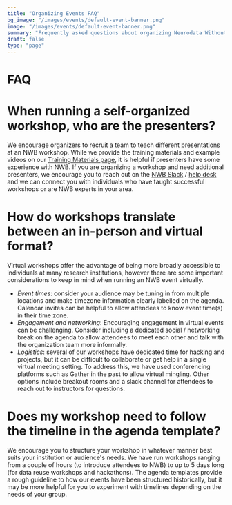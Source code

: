 ```yaml
---
title: "Organizing Events FAQ"
bg_image: "/images/events/default-event-banner.png"
image: "/images/events/default-event-banner.png"
summary: "Frequently asked questions about organizing Neurodata Without Borders (NWB) events."
draft: false
type: "page"
---
```


# FAQ

# When running a self-organized workshop, who are the presenters?

We encourage organizers to recruit a team to teach different presentations at an NWB workshop. While we provide the training materials and example videos on our <a href="/training-materials/" target="_blank">Training Materials page</a>, it is helpful if presenters have some experience with NWB. If you are organizing a workshop and need additional presenters, we encourage you to reach out on the <a href="https://join.slack.com/t/nwb-users/shared_invite/enQtNzMwOTcwNzQ2MDM3LTY5NDk5YjA5Y2RhNTJlZWQzYWM3MmQyNTVhZDQyNDA5ZGViYWE5N2NlMzc4YjQzODZkMGVhZjFiYTZhNGNmY2U" target="_blank">NWB Slack</a> / <a href="https://github.com/NeurodataWithoutBorders/helpdesk/discussions" target="_blank">help desk</a> and we can connect you with individuals who have taught successful workshops or are NWB experts in your area.

# How do workshops translate between an in-person and virtual format?

Virtual workshops offer the advantage of being more broadly accessible to individuals at many research institutions, however there are some important considerations to keep in mind when running an NWB event virtually.

- *Event times*: consider your audience may be tuning in from multiple locations and make timezone information clearly labelled on the agenda. Calendar invites can be helpful to allow attendees to know event time(s) in their time zone.  
- *Engagement and networking*: Encouraging engagement in virtual events can be challenging. Consider including a dedicated social / networking break on the agenda to allow attendees to meet each other and talk with the organization team more informally.  
- *Logistics*: several of our workshops have dedicated time for hacking and projects, but it can be difficult to collaborate or get help in a single virtual meeting setting. To address this, we have used conferencing platforms such as Gather in the past to allow virtual mingling. Other options include breakout rooms and a slack channel for attendees to reach out to instructors for questions.

# Does my workshop need to follow the timeline in the agenda template?

We encourage you to structure your workshop in whatever manner best suits your institution or audience's needs. We have run workshops ranging from a couple of hours (to introduce attendees to NWB) to up to 5 days long (for data reuse workshops and hackathons). The agenda templates provide a rough guideline to how our events have been structured historically, but it may be more helpful for you to experiment with timelines depending on the needs of your group.
